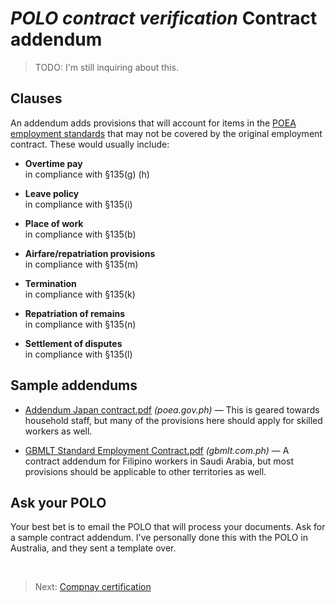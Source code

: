 # _POLO contract verification_ Contract addendum

> TODO: I'm still inquiring about this.

## Clauses

An addendum adds provisions that will account for items in the [POEA employment standards](./employment_standards.md) that may not be covered by the original employment contract. These would usually include:

- **Overtime pay** <br>
  in compliance with §135(g) (h)

- **Leave policy** <br>
  in compliance with §135(i)

- **Place of work** <br>
  in compliance with §135(b)

- **Airfare/repatriation provisions** <br> in compliance with §135(m)

- **Termination** <br> in compliance with §135(k)

- **Repatriation of remains** <br> in compliance with §135(n)

- **Settlement of disputes** <br> in compliance with §135(l)

## Sample addendums

- [Addendum Japan contract.pdf](http://www.poea.gov.ph/gbr/2016/Addendum%20Japan%20contract.pdf) _(poea.gov.ph)_ &mdash; This is geared towards household staff, but many of the provisions here should apply for skilled workers as well.

- [GBMLT Standard Employment Contract.pdf](http://www.gbmlt.com.ph/images/templ_obj/accreditation/GBMLT_STANDARD%20EMPLOYMENT%20CONTRACT.pdf) _(gbmlt.com.ph)_ &mdash; A contract addendum for Filipino workers in Saudi Arabia, but most provisions should be applicable to other territories as well.

## Ask your POLO

Your best bet is to email the POLO that will process your documents. Ask for a sample contract addendum. I've personally done this with the POLO in Australia, and they sent a template over.

<br>

> Next: [Compnay certification](./company_certification.md)
